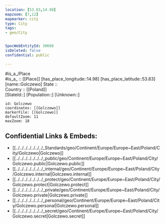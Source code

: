 ```yaml
---
location: [53.83,14.98] 
mapzoom: [7,12] 
mapmarker: city 
type: City
tags:
- geo/City


SpocWebEntityId: 30660
isDeleted: false
confidential: public

---
```

#is_a_/Place  
#is_a_ :: [[Place]] 
[has_place_longitude::14.98] 
[has_place_latitude::53.83] 
[name::Golczewo] 
State ::  
Country :: [[Poland]]  
[StateId::] 
[Population::] 
[Unknown::] 


```leaflet
id: Golczewo
coordinates: [[Golczewo]] 
markerFile: [[Golczewo]] 
defaultZoom: 11 
maxZoom: 18
```


## Confidential Links & Embeds: 
- [[../../../../../../../_Standards/geo/Continent/Europe/Europe~East/Poland/City/Golczewo|Golczewo]] 
- [[../../../../../../../_public/geo/Continent/Europe/Europe~East/Poland/City/Golczewo.public|Golczewo.public]] 
- [[../../../../../../../_internal/geo/Continent/Europe/Europe~East/Poland/City/Golczewo.internal|Golczewo.internal]] 
- [[../../../../../../../_protect/geo/Continent/Europe/Europe~East/Poland/City/Golczewo.protect|Golczewo.protect]] 
- [[../../../../../../../_private/geo/Continent/Europe/Europe~East/Poland/City/Golczewo.private|Golczewo.private]] 
- [[../../../../../../../_personal/geo/Continent/Europe/Europe~East/Poland/City/Golczewo.personal|Golczewo.personal]] 
- [[../../../../../../../_secret/geo/Continent/Europe/Europe~East/Poland/City/Golczewo.secret|Golczewo.secret]] 
